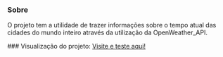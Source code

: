 ### Sobre
<p>O projeto tem a utilidade de trazer informações sobre o tempo atual das cidades do mundo inteiro através da utilização da OpenWeather_API.</p>
### Visualização do projeto:
<a href="https://sanavila.github.io/Tempo_atual_da_cidade/">Visite e teste aqui!</a>
